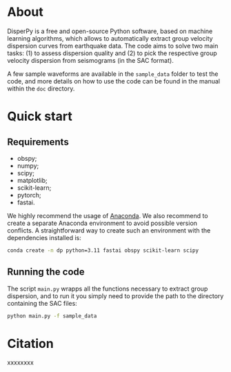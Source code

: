 # About

DisperPy is a free and open-source Python software, based on machine learning
algorithms, which allows to automatically extract group velocity dispersion curves
from earthquake data. The code aims to solve two main tasks: (1) to assess
dispersion quality and (2) to pick the respective group velocity dispersion
from seismograms (in the SAC format).

A few sample waveforms are available in the `sample_data` folder to test the
code, and more details on how to use the code can be found in the manual within
the `doc` directory.

# Quick start

## Requirements

- obspy;
- numpy;
- scipy;
- matplotlib;
- scikit-learn;
- pytorch;
- fastai.

We highly recommend the usage of
[Anaconda](https://www.anaconda.com/docs/main). We also recommend to create a
separate Anaconda environment to avoid possible version conflicts. A
straightforward way to create such an environment with the dependencies
installed is:

```sh
conda create -n dp python=3.11 fastai obspy scikit-learn scipy
```

## Running the code

The script `main.py` wrapps all the functions necessary to extract group
dispersion, and to run it you simply need to provide the path to the directory
containing the SAC files:

```sh
python main.py -f sample_data
```

# Citation

xxxxxxxx
